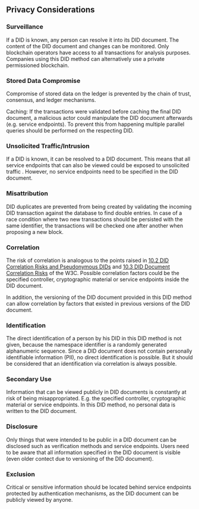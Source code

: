## Privacy Considerations

### Surveillance

If a DID is known, any person can resolve it into its DID document. The content of the DID document and changes can be monitored. Only blockchain operators have access to all transactions for analysis purposes. Companies using this DID method can alternatively use a private permissioned blockchain.

### Stored Data Compromise

Compromise of stored data on the ledger is prevented by the chain of trust, consensus, and ledger mechanisms.

Caching: If the transactions were validated before caching the final DID document, a malicious actor could manipulate the DID document afterwards (e.g. service endpoints). To prevent this from happening multiple parallel queries should be performed on the respecting DID.

### Unsolicited Traffic/Intrusion

If a DID is known, it can be resolved to a DID document. This means that all service endpoints that can also be viewed could be exposed to unsolicited traffic . However, no service endpoints need to be specified in the DID document.

### Misattribution

DID duplicates are prevented from being created by validating the incoming DID transaction against the database to find double entries. In case of a race condition where two new transactions should be persisted with the same identifier, the transactions will be checked one after another when proposing a new block.

### Correlation

The risk of correlation is analogous to the points raised in [10.2 DID Correlation Risks and Pseudonymous DIDs](https://www.w3.org/TR/did-core/#did-correlation-risks-and-pseudonymous-dids) and [10.3 DID Document Correlation Risks](https://www.w3.org/TR/did-core/#did-document-correlation-risks) of the W3C. Possible correlation factors could be the specified controller, cryptographic material or service endpoints inside the DID document.

In addition, the versioning of the DID document provided in this DID method can allow correlation by factors that existed in previous versions of the DID document.

### Identification

The direct identification of a person by his DID in this DID method is not given, because the namespace identifier is a randomly generated alphanumeric sequence. Since a DID document does not contain personally identifiable information (PII), no direct identification is possible. But it should be considered that an identification via correlation is always possible.

### Secondary Use

Information that can be viewed publicly in DID documents is constantly at risk of being misappropriated. E.g. the specified controller, cryptographic material or service endpoints. In this DID method, no personal data is written to the DID document.

### Disclosure

Only things that were intended to be public in a DID document can be disclosed such as verification methods and service endpoints. Users need to be aware that all information specified in the DID document is visible (even older contect due to versioning of the DID document).

### Exclusion

Critical or sensitive information should be located behind service endpoints protected by authentication mechanisms, as the DID document can be publicly viewed by anyone.
